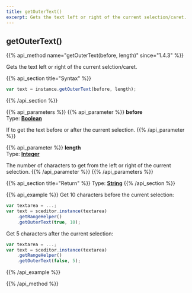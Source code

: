 ```yaml
---
title: getOuterText()
excerpt: Gets the text left or right of the current selection/caret.
---
```

## getOuterText()

{{% api_method name="getOuterText(before, length)" since="1.4.3" %}}

Gets the text left or right of the current selction/caret.


{{% api_section title="Syntax" %}}
```js
var text = instance.getOuterText(before, length);
```
{{% /api_section %}}


{{% api_parameters %}}
{{% api_parameter %}}
**before**  
Type: **[Boolean](/api/types/#bool)**

If to get the text before or after the current selection.
{{% /api_parameter %}}

{{% api_parameter %}}
**length**  
Type: **[Integer](/api/types/#int)**

The number of characters to get from the left or right of the current selection.
{{% /api_parameter %}}
{{% /api_parameters %}}


{{% api_section title="Return" %}}
Type: **[String](/api/types/#string)**
{{% /api_section %}}


{{% api_example %}}
Get 10 characters before the current selection:

```js
var textarea = ...;
var text = sceditor.instance(textarea)
    .getRangeHelper()
    .getOuterText(true, 10);
```

Get 5 characters after the current selection:

```js
var textarea = ...;
var text = sceditor.instance(textarea)
    .getRangeHelper()
    .getOuterText(false, 5);
```
{{% /api_example %}}

{{% /api_method %}}